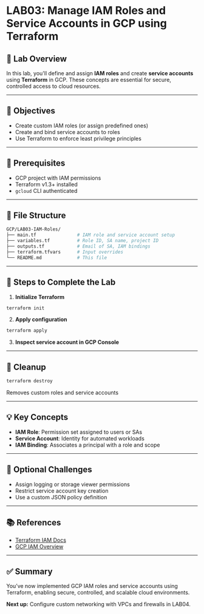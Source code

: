 # LAB03: Manage IAM Roles and Service Accounts in GCP using Terraform

## 📝 Lab Overview

In this lab, you'll define and assign **IAM roles** and create **service accounts** using **Terraform** in GCP. These concepts are essential for secure, controlled access to cloud resources.

---

## 🎯 Objectives

- Create custom IAM roles (or assign predefined ones)
- Create and bind service accounts to roles
- Use Terraform to enforce least privilege principles

---

## 🧰 Prerequisites

- GCP project with IAM permissions
- Terraform v1.3+ installed
- `gcloud` CLI authenticated

---

## 📁 File Structure

```bash
GCP/LAB03-IAM-Roles/
├── main.tf               # IAM role and service account setup
├── variables.tf          # Role ID, SA name, project ID
├── outputs.tf            # Email of SA, IAM bindings
├── terraform.tfvars      # Input overrides
└── README.md             # This file
```

---

## 🚀 Steps to Complete the Lab

1. **Initialize Terraform**
```bash
terraform init
```

2. **Apply configuration**
```bash
terraform apply
```

3. **Inspect service account in GCP Console**

---

## 🧼 Cleanup

```bash
terraform destroy
```
Removes custom roles and service accounts

---

## 💡 Key Concepts

- **IAM Role**: Permission set assigned to users or SAs
- **Service Account**: Identity for automated workloads
- **IAM Binding**: Associates a principal with a role and scope

---

## 🧪 Optional Challenges

- Assign logging or storage viewer permissions
- Restrict service account key creation
- Use a custom JSON policy definition

---

## 📚 References

- [Terraform IAM Docs](https://registry.terraform.io/providers/hashicorp/google/latest/docs/resources/google_project_iam_member)
- [GCP IAM Overview](https://cloud.google.com/iam/docs/overview)

---

## ✅ Summary

You’ve now implemented GCP IAM roles and service accounts using Terraform, enabling secure, controlled, and scalable cloud environments.

**Next up:** Configure custom networking with VPCs and firewalls in LAB04.

